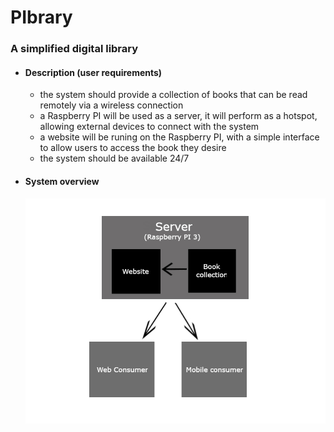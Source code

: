 # PIbrary

### A simplified digital library

* #### Description (user requirements)
  * the system should provide a collection of books that can be read remotely via a wireless connection
  * a Raspberry PI will be used as a server, it will perform as a hotspot, allowing external devices to connect with the system
  * a website will be runing on the Raspberry PI, with a simple interface to allow users to access the book they desire
  * the system should be available 24/7
  
* #### System overview
  ![Alt text](/images/Untitled.jpg)
